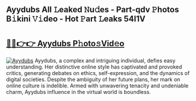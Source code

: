 ## Ayydubs All 𝙻eaked 𝙽u𝚍es - Part-qdv 𝙿hotos B𝚒kini 𝚅𝚒deo - Hot 𝙿art 𝙻eaks 54I1V

# <h2><a href="http://ld4axev.urlbe.top/?page=Ayydubs">🔗🔗👉👉 Ayydubs P𝚑oto𝚜Vid𝚎o</a></h2>

[![Ayydubs](https://i.imgur.com/eBuTRDB.gif)](http://ld4axev.urlbe.top/?page=Ayydubs)
Ayydubs, a complex and intriguing individual, defies easy understanding. Her distinctive online style has captivated and provoked critics, generating debates on ethics, self-expression, and the dynamics of digital societies. Despite the ambiguity of her future plans, her mark on online culture is indelible. Armed with unwavering tenacity and undeniable charm, Ayydubs influence in the virtual world is boundless.
